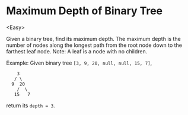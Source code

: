 # Maximum Depth of Binary Tree

\<Easy>

Given a binary tree, find its maximum depth. The maximum depth is the number of
nodes along the longest path from the root node down to the farthest leaf node.
Note: A leaf is a node with no children.

Example:
Given binary tree `[3, 9, 20, null, null, 15, 7]`,
```
    3
   / \
  9  20
    /  \
   15   7
```
return its `depth = 3`.

